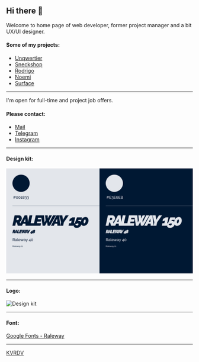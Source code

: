 ## Hi there 👋

Welcome to home page of web developer, former project manager and a bit UX/UI designer.

#### Some of my projects:

- [Unqwertier](https://github.com/kvrdv/unqwertier)
- [Sneckshop](https://github.com/kvrdv/sneckshop)
- [Rodrigo](https://github.com/kvrdv/voice-assistant)
- [Noemi](https://github.com/kvrdv/demo-noemi)
- [Surface](https://github.com/kvrdv/demo-surface)

---

I'm open for full-time and project job offers.

#### Please contact:

- [Mail](mailto:s.kovardaev@gmail.com)
- [Telegram](https://t.me/kvrdv)
- [Instagram](https://www.instagram.com/kvrdv/)

---

#### Design kit:

![Design kit](./src/images/design-kit.png)

---

#### Logo:

![Design kit](./src/favico/android-chrome-512x512.png)

---

#### Font:

[Google Fonts - Raleway](https://fonts.google.com/specimen/Raleway 'Google Fonts - Raleway')

---

[KVRDV](https://kvrdv.github.io/kvrdv/)
